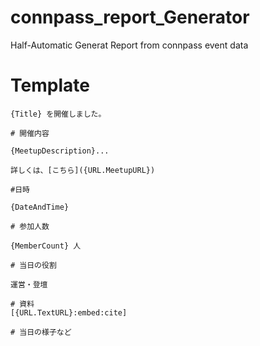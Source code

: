 # connpass_report_Generator
Half-Automatic Generat Report from connpass event data

# Template
```
{Title} を開催しました。

# 開催内容

{MeetupDescription}...

詳しくは、[こちら]({URL.MeetupURL})

#日時

{DateAndTime}

# 参加人数

{MemberCount} 人

# 当日の役割

運営・登壇

# 資料
[{URL.TextURL}:embed:cite]

# 当日の様子など
```
